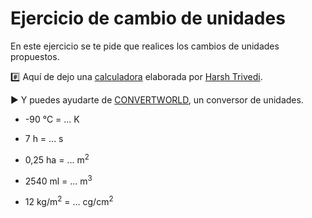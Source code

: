 # Ejercicio de cambio de unidades

En este ejercicio se te pide que realices los cambios de unidades propuestos.

:hash: Aquí de dejo una [calculadora](https://harsh98trivedi.github.io/Simple-JavaScript-Calculator/) elaborada por [Harsh Trivedi](https://github.com/harsh98trivedi).

:arrow_forward: Y puedes ayudarte de [CONVERTWORLD](https://www.convertworld.com/es/), un conversor de unidades.

- -90 &deg;C = ... K

- 7 h = ... s

- 0,25 ha = ... m<sup>2</sup>

- 2540 ml = ... m<sup>3</sup>

- 12 kg/m<sup>2</sup> = ... cg/cm<sup>2</sup>
